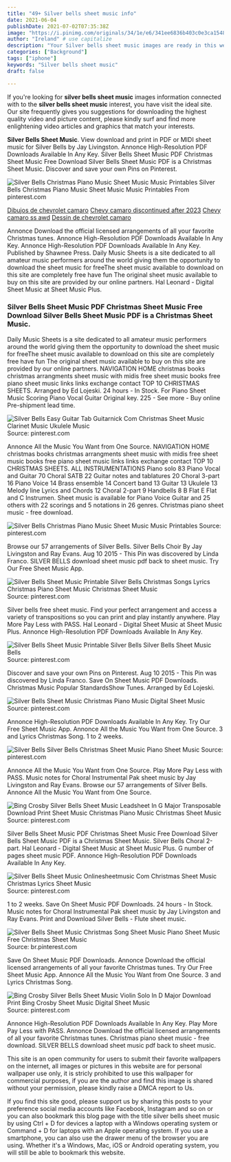 ```yaml
---
title: "49+ Silver bells sheet music info"
date: 2021-06-04
publishDate: 2021-07-02T07:35:38Z
image: "https://i.pinimg.com/originals/34/1e/e6/341ee6836b403c0e3ca154868fde4a26.gif"
author: "Ireland" # use capitalize
description: "Your Silver bells sheet music images are ready in this website. Silver bells sheet music are a topic that is being searched for and liked by netizens today. You can Get the Silver bells sheet music files here. Get all free vectors."
categories: ["Background"]
tags: ["iphone"]
keywords: "Silver bells sheet music"
draft: false

---
```


If you're looking for **silver bells sheet music** images information connected with to the **silver bells sheet music** interest, you have visit the ideal  site.  Our site frequently  gives you  suggestions  for downloading  the highest  quality video and picture  content, please kindly surf and find more enlightening video articles and graphics  that match your interests.

**Silver Bells Sheet Music**. View download and print in PDF or MIDI sheet music for Silver Bells by Jay Livingston. Annonce High-Resolution PDF Downloads Available In Any Key. Silver Bells Sheet Music PDF Christmas Sheet Music Free Download Silver Bells Sheet Music PDF is a Christmas Sheet Music. Discover and save your own Pins on Pinterest.

![Silver Bells Christmas Piano Music Sheet Music Music Printables](https://i.pinimg.com/originals/09/b3/45/09b345f1ebd14ce47eb19cf6ac8f702f.png "Silver Bells Christmas Piano Music Sheet Music Music Printables")
Silver Bells Christmas Piano Music Sheet Music Music Printables From pinterest.com

[Dibujos de chevrolet camaro](/dibujos-de-chevrolet-camaro/)
[Chevy camaro discontinued after 2023](/chevy-camaro-discontinued-after-2023/)
[Chevy camaro ss awd](/chevy-camaro-ss-awd/)
[Dessin de chevrolet camaro](/dessin-de-chevrolet-camaro/)

Annonce Download the official licensed arrangements of all your favorite Christmas tunes. Annonce High-Resolution PDF Downloads Available In Any Key. Annonce High-Resolution PDF Downloads Available In Any Key. Published by Shawnee Press. Daily Music Sheets is a site dedicated to all amateur music performers around the world giving them the opportunity to download the sheet music for freeThe sheet music available to download on this site are completely free have fun The original sheet music available to buy on this site are provided by our online partners. Hal Leonard - Digital Sheet Music at Sheet Music Plus.

### Silver Bells Sheet Music PDF Christmas Sheet Music Free Download Silver Bells Sheet Music PDF is a Christmas Sheet Music.

Daily Music Sheets is a site dedicated to all amateur music performers around the world giving them the opportunity to download the sheet music for freeThe sheet music available to download on this site are completely free have fun The original sheet music available to buy on this site are provided by our online partners. NAVIGATION HOME christmas books christmas arrangments sheet music with midis free sheet music books free piano sheet music links links exchange contact TOP 10 CHRISTMAS SHEETS. Arranged by Ed Lojeski. 24 hours - In Stock. For Piano Sheet Music Scoring Piano Vocal Guitar Original key. 225 - See more - Buy online Pre-shipment lead time.


![Silver Bells Easy Guitar Tab Guitarnick Com Christmas Sheet Music Clarinet Music Ukulele Music](https://i.pinimg.com/originals/14/bf/35/14bf359ec45aa582f0109bec2a4ec027.png "Silver Bells Easy Guitar Tab Guitarnick Com Christmas Sheet Music Clarinet Music Ukulele Music")
Source: pinterest.com

Annonce All the Music You Want from One Source. NAVIGATION HOME christmas books christmas arrangments sheet music with midis free sheet music books free piano sheet music links links exchange contact TOP 10 CHRISTMAS SHEETS. ALL INSTRUMENTATIONS Piano solo 83 Piano Vocal and Guitar 70 Choral SATB 22 Guitar notes and tablatures 20 Choral 3-part 16 Piano Voice 14 Brass ensemble 14 Concert band 13 Guitar 13 Ukulele 13 Melody line Lyrics and Chords 12 Choral 2-part 9 Handbells 8 B Flat E Flat and C Instrumen. Sheet music is available for Piano Voice Guitar and 25 others with 22 scorings and 5 notations in 26 genres. Christmas piano sheet music - free download.

![Silver Bells Christmas Piano Music Sheet Music Music Printables](https://i.pinimg.com/originals/09/b3/45/09b345f1ebd14ce47eb19cf6ac8f702f.png "Silver Bells Christmas Piano Music Sheet Music Music Printables")
Source: pinterest.com

Browse our 57 arrangements of Silver Bells. Silver Bells Choir By Jay Livingston and Ray Evans. Aug 10 2015 - This Pin was discovered by Linda Franco. SILVER BELLS download sheet music pdf back to sheet music. Try Our Free Sheet Music App.

![Silver Bells Sheet Music Printable Silver Bells Christmas Songs Lyrics Christmas Piano Sheet Music Christmas Sheet Music](https://i.pinimg.com/originals/0b/37/60/0b3760cb4e06ae87427566c3fd84b1d6.jpg "Silver Bells Sheet Music Printable Silver Bells Christmas Songs Lyrics Christmas Piano Sheet Music Christmas Sheet Music")
Source: pinterest.com

Silver bells free sheet music. Find your perfect arrangement and access a variety of transpositions so you can print and play instantly anywhere. Play More Pay Less with PASS. Hal Leonard - Digital Sheet Music at Sheet Music Plus. Annonce High-Resolution PDF Downloads Available In Any Key.

![Silver Bells Sheet Music Printable Silver Bells Silver Bells Sheet Music Bells](https://i.pinimg.com/236x/3d/33/ba/3d33ba920ff971afbcaaa612ff801c80.jpg "Silver Bells Sheet Music Printable Silver Bells Silver Bells Sheet Music Bells")
Source: pinterest.com

Discover and save your own Pins on Pinterest. Aug 10 2015 - This Pin was discovered by Linda Franco. Save On Sheet Music PDF Downloads. Christmas Music Popular StandardsShow Tunes. Arranged by Ed Lojeski.

![Silver Bells Sheet Music Christmas Piano Music Digital Sheet Music](https://i.pinimg.com/originals/24/26/c3/2426c3d4c62247aae8b7894df770fcf1.png "Silver Bells Sheet Music Christmas Piano Music Digital Sheet Music")
Source: pinterest.com

Annonce High-Resolution PDF Downloads Available In Any Key. Try Our Free Sheet Music App. Annonce All the Music You Want from One Source. 3 and Lyrics Christmas Song. 1 to 2 weeks.

![Silver Bells Silver Bells Christmas Sheet Music Piano Sheet Music](https://i.pinimg.com/originals/b3/b7/c3/b3b7c39a26a82b4d6b930763e4837ba2.png "Silver Bells Silver Bells Christmas Sheet Music Piano Sheet Music")
Source: pinterest.com

Annonce All the Music You Want from One Source. Play More Pay Less with PASS. Music notes for Choral Instrumental Pak sheet music by Jay Livingston and Ray Evans. Browse our 57 arrangements of Silver Bells. Annonce All the Music You Want from One Source.

![Bing Crosby Silver Bells Sheet Music Leadsheet In G Major Transposable Download Print Sheet Music Christmas Piano Music Christmas Sheet Music](https://i.pinimg.com/originals/ae/a5/0f/aea50f3cb5c3b582c73f1da5f534846c.gif "Bing Crosby Silver Bells Sheet Music Leadsheet In G Major Transposable Download Print Sheet Music Christmas Piano Music Christmas Sheet Music")
Source: pinterest.com

Silver Bells Sheet Music PDF Christmas Sheet Music Free Download Silver Bells Sheet Music PDF is a Christmas Sheet Music. Silver Bells Choral 2-part. Hal Leonard - Digital Sheet Music at Sheet Music Plus. G number of pages sheet music PDF. Annonce High-Resolution PDF Downloads Available In Any Key.

![Silver Bells Sheet Music Onlinesheetmusic Com Christmas Sheet Music Christmas Lyrics Sheet Music](https://i.pinimg.com/originals/31/39/52/313952fe5b3c6ce095d8edce466c9beb.png "Silver Bells Sheet Music Onlinesheetmusic Com Christmas Sheet Music Christmas Lyrics Sheet Music")
Source: pinterest.com

1 to 2 weeks. Save On Sheet Music PDF Downloads. 24 hours - In Stock. Music notes for Choral Instrumental Pak sheet music by Jay Livingston and Ray Evans. Print and Download Silver Bells - Flute sheet music.

![Silver Bells Sheet Music Christmas Song Sheet Music Piano Sheet Music Free Christmas Sheet Music](https://i.pinimg.com/originals/fd/4e/48/fd4e4860330006c746e431d29617a7a7.jpg "Silver Bells Sheet Music Christmas Song Sheet Music Piano Sheet Music Free Christmas Sheet Music")
Source: br.pinterest.com

Save On Sheet Music PDF Downloads. Annonce Download the official licensed arrangements of all your favorite Christmas tunes. Try Our Free Sheet Music App. Annonce All the Music You Want from One Source. 3 and Lyrics Christmas Song.

![Bing Crosby Silver Bells Sheet Music Violin Solo In D Major Download Print Bing Crosby Sheet Music Digital Sheet Music](https://i.pinimg.com/originals/34/1e/e6/341ee6836b403c0e3ca154868fde4a26.gif "Bing Crosby Silver Bells Sheet Music Violin Solo In D Major Download Print Bing Crosby Sheet Music Digital Sheet Music")
Source: pinterest.com

Annonce High-Resolution PDF Downloads Available In Any Key. Play More Pay Less with PASS. Annonce Download the official licensed arrangements of all your favorite Christmas tunes. Christmas piano sheet music - free download. SILVER BELLS download sheet music pdf back to sheet music.

This site is an open community for users to submit their favorite wallpapers on the internet, all images or pictures in this website are for personal wallpaper use only, it is stricly prohibited to use this wallpaper for commercial purposes, if you are the author and find this image is shared without your permission, please kindly raise a DMCA report to Us.

If you find this site good, please support us by sharing this posts to your preference social media accounts like Facebook, Instagram and so on or you can also bookmark this blog page with the title silver bells sheet music by using Ctrl + D for devices a laptop with a Windows operating system or Command + D for laptops with an Apple operating system. If you use a smartphone, you can also use the drawer menu of the browser you are using. Whether it's a Windows, Mac, iOS or Android operating system, you will still be able to bookmark this website.
